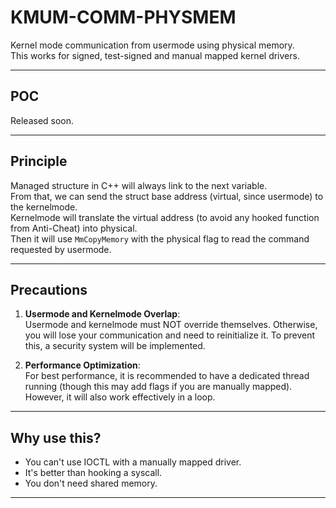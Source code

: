 # KMUM-COMM-PHYSMEM
Kernel mode communication from usermode using physical memory.  
This works for signed, test-signed and manual mapped kernel drivers.

---

## POC  
Released soon.

---

## Principle

Managed structure in C++ will always link to the next variable.  
From that, we can send the struct base address (virtual, since usermode) to the kernelmode.  
Kernelmode will translate the virtual address (to avoid any hooked function from Anti-Cheat) into physical.  
Then it will use `MmCopyMemory` with the physical flag to read the command requested by usermode.

---

## Precautions

1. **Usermode and Kernelmode Overlap**:  
   Usermode and kernelmode must NOT override themselves. Otherwise, you will lose your communication and need to reinitialize it. To prevent this, a security system will be implemented.

2. **Performance Optimization**:  
   For best performance, it is recommended to have a dedicated thread running (though this may add flags if you are manually mapped).  
   However, it will also work effectively in a loop.

---

## Why use this?

- You can't use IOCTL with a manually mapped driver.  
- It's better than hooking a syscall.  
- You don't need shared memory.

---
